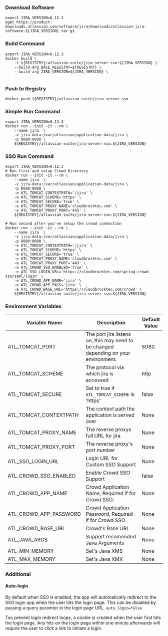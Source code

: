 ### Download Software
```shell
export JIRA_VERSION=8.12.3
wget https://product-downloads.atlassian.com/software/jira/downloads/atlassian-jira-software-${JIRA_VERSION}.tar.gz
```

### Build Command
```shell
export JIRA_VERSION=8.12.3
docker build \
    -t ${REGISTRY}/atlassian-suite/jira-server-sso:${JIRA_VERSION} \
    --build-arg BASE_REGISTRY=${REGISTRY} \
    --build-arg JIRA_VERSION=${JIRA_VERSION} \
    .
```

### Push to Registry
```shell
docker push ${REGISTRY}/atlassian-suite/jira-server-sso
```

### Simple Run Command
```shell
export JIRA_VERSION=8.12.3
docker run --init -it --rm \
    --name jira  \
    -v jira-data:/var/atlassian/application-data/jira \
    -p 8080:8080 \
    ${REGISTRY}/atlassian-suite/jira-server-sso:${JIRA_VERSION}
```

### SSO Run Command
```shell
export JIRA_VERSION=8.12.3
# Run first and setup Crowd Directory
docker run --init -it --rm \
    --name jira  \
    -v jira-data:/var/atlassian/application-data/jira \
    -p 8080:8080 \
    -e ATL_TOMCAT_CONTEXTPATH='/jira' \
    -e ATL_TOMCAT_SCHEME='https' \
    -e ATL_TOMCAT_SECURE='true' \
    -e ATL_TOMCAT_PROXY_NAME='cloudbrocktec.com' \
    -e ATL_TOMCAT_PROXY_PORT='443' \
    ${REGISTRY}/atlassian-suite/jira-server-sso:${JIRA_VERSION}

# Run second after you've setup the crowd connection
docker run --init -it --rm \
    --name jira  \
    -v jira-data:/var/atlassian/application-data/jira \
    -p 8080:8080 \
    -e ATL_TOMCAT_CONTEXTPATH='/jira' \
    -e ATL_TOMCAT_SCHEME='https' \
    -e ATL_TOMCAT_SECURE='true' \
    -e ATL_TOMCAT_PROXY_NAME='cloudbrocktec.com' \
    -e ATL_TOMCAT_PROXY_PORT='443' \
    -e ATL_CROWD_SSO_ENABLED='true' \
    -e ATL_SSO_LOGIN_URL='https://cloudbrocktec.com/spring-crowd-sso/saml/login' \
    -e ATL_CROWD_APP_NAME='jira' \
    -e ATL_CROWD_APP_PASS='jira' \
    -e ATL_CROWD_BASE_URL='https://cloudbrocktec.com/crowd' \
    ${REGISTRY}/atlassian-suite/jira-server-sso:${JIRA_VERSION}
```

### Environment Variables
| Variable Name | Description | Default Value |
| --- | --- | --- |
| ATL_TOMCAT_PORT | The port jira listens on, this may need to be changed depending on your environment. | 8080 |
| ATL_TOMCAT_SCHEME | The protocol via which jira is accessed | http |
| ATL_TOMCAT_SECURE | Set to true if `ATL_TOMCAT_SCHEME` is 'https' | false |
| ATL_TOMCAT_CONTEXTPATH | The context path the application is served over | None |
| ATL_TOMCAT_PROXY_NAME | The reverse proxys full URL for jira | None |
| ATL_TOMCAT_PROXY_PORT | The reverse proxy's port number | None |
| ATL_SSO_LOGIN_URL | Login URL for Custom SSO Support | None |
| ATL_CROWD_SSO_ENABLED | Enable Crowd SSO Support | false |
| ATL_CROWD_APP_NAME | Crowd Application Name, Required if for Crowd SSO. | None |
| ATL_CROWD_APP_PASSWORD | Crowd Application Password, Required if for Crowd SSO. | None |
| ATL_CROWD_BASE_URL | Crowd's Base URL | None |
| ATL_JAVA_ARGS | Support recomended Java Arguments | None |
| ATL_MIN_MEMORY | Set's Java XMS | None |
| ATL_MAX_MEMORY | Set's Java XMX | None |

### Additional
#### Auto-login
By default when SSO is enabled, the app will automatically redirect to the SSO login app when the user hits the login page. This can be disabled by passing a query paramter in the login page URL. `auto_login=false`

Too prevent login redirect loops, a cookie is created when the user first hits the login page. Any hits on the login page within one minute afterwards will require the user to click a link to initiate a login.